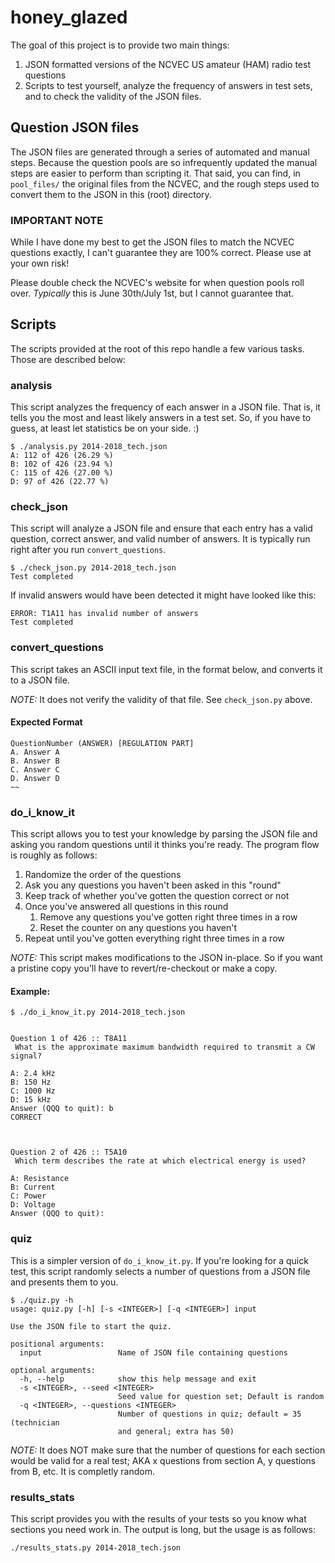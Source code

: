 # honey_glazed
The goal of this project is to provide two main things:

1. JSON formatted versions of the NCVEC US amateur (HAM) radio test questions
2. Scripts to test yourself, analyze the frequency of answers in test sets, and to check the validity of the JSON files.

## Question JSON files

The JSON files are generated through a series of automated and manual steps.
Because the question pools are so infrequently updated the manual steps are easier to perform than scripting it.
That said, you can find, in ```pool_files/``` the original files from the NCVEC, and the rough steps used to convert them to the JSON in this (root) directory.

### IMPORTANT NOTE
While I have done my best to get the JSON files to match the NCVEC questions exactly, I can't guarantee they are 100%
correct. Please use at your own risk!

Please double check the NCVEC's website for when question pools roll over. _Typically_ this is June 30th/July 1st, but I cannot guarantee that.

## Scripts

The scripts provided at the root of this repo handle a few various tasks. Those are described below:

### analysis

This script analyzes the frequency of each answer in a JSON file.
That is, it tells you the most and least likely answers in a test set.
So, if you have to guess, at least let statistics be on your side. :)

```
$ ./analysis.py 2014-2018_tech.json 
A: 112 of 426 (26.29 %)
B: 102 of 426 (23.94 %)
C: 115 of 426 (27.00 %)
D: 97 of 426 (22.77 %)
```

### check_json

This script will analyze a JSON file and ensure that each entry has a valid question, correct answer, and valid number of answers.
It is typically run right after you run ```convert_questions```.

```
$ ./check_json.py 2014-2018_tech.json 
Test completed
```

If invalid answers would have been detected it might have looked like this:
```
ERROR: T1A11 has invalid number of answers
Test completed
```

### convert_questions

This script takes an ASCII input text file, in the format below, and converts it to a JSON file.

*NOTE:* It does not verify the validity of that file. See ```check_json.py``` above.

#### Expected Format
```
QuestionNumber (ANSWER) [REGULATION PART]
A. Answer A
B. Answer B
C. Answer C
D. Answer D
~~
```

### do_i_know_it

This script allows you to test your knowledge by parsing the JSON file and asking you random questions until it thinks you're ready.
The program flow is roughly as follows:

1. Randomize the order of the questions
1. Ask you any questions you haven't been asked in this "round"
1. Keep track of whether you've gotten the question correct or not
1. Once you've answered all questions in this round
    1. Remove any questions you've gotten right three times in a row
    1. Reset the counter on any questions you haven't 
1. Repeat until you've gotten everything right three times in a row

*NOTE:* This script makes modifications to the JSON in-place. So if you want a pristine copy you'll have to revert/re-checkout or make a copy.

#### Example:

```
$ ./do_i_know_it.py 2014-2018_tech.json 


Question 1 of 426 :: T8A11
 What is the approximate maximum bandwidth required to transmit a CW signal?

A: 2.4 kHz
B: 150 Hz
C: 1000 Hz
D: 15 kHz
Answer (QQQ to quit): b
CORRECT



Question 2 of 426 :: T5A10
 Which term describes the rate at which electrical energy is used?

A: Resistance
B: Current
C: Power
D: Voltage
Answer (QQQ to quit):
```

### quiz

This is a simpler version of ```do_i_know_it.py```.
If you're looking for a quick test, this script randomly selects a number of questions from a JSON file and presents them to you.
```
$ ./quiz.py -h
usage: quiz.py [-h] [-s <INTEGER>] [-q <INTEGER>] input

Use the JSON file to start the quiz.

positional arguments:
  input                 Name of JSON file containing questions

optional arguments:
  -h, --help            show this help message and exit
  -s <INTEGER>, --seed <INTEGER>
                        Seed value for question set; Default is random
  -q <INTEGER>, --questions <INTEGER>
                        Number of questions in quiz; default = 35 (technician
                        and general; extra has 50)
```

*NOTE:* It does NOT make sure that the number of questions for each section would be valid for a real test; AKA x questions from section A, y questions from B, etc.
It is completly random.

### results_stats

This script provides you with the results of your tests so you know what sections you need work in.
The output is long, but the usage is as follows:
```
./results_stats.py 2014-2018_tech.json
```